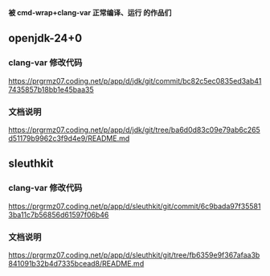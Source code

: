 
**被 cmd-wrap+clang-var 正常编译、运行 的作品们**

## openjdk-24+0


### clang-var 修改代码

https://prgrmz07.coding.net/p/app/d/jdk/git/commit/bc82c5ec0835ed3ab417435857b18bb1e45baa35

### 文档说明  

https://prgrmz07.coding.net/p/app/d/jdk/git/tree/ba6d0d83c09e79ab6c265d51179b9962c3f9d4e9/README.md

## sleuthkit


### clang-var 修改代码


https://prgrmz07.coding.net/p/app/d/sleuthkit/git/commit/6c9bada97f355813ba11c7b56856d61597f06b46

### 文档说明  


https://prgrmz07.coding.net/p/app/d/sleuthkit/git/tree/fb6359e9f367afaa3b841091b32b4d7335bcead8/README.md

